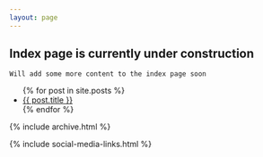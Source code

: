 ```yaml
---
layout: page
---
```

## Index page is currently under construction

```
Will add some more content to the index page soon
```

<ul>
  {% for post in site.posts %}
    <li>
      <a href="{{ post.url }}">{{ post.title }}</a>
    </li>
  {% endfor %}
</ul>

{% include archive.html %} 

{% include social-media-links.html %}

